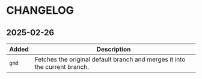 # CHANGELOG

## 2025-02-26

| Added      | Description |
|------------|-------------|
| `gmd`      | Fetches the original default branch and merges it into the current branch. |
